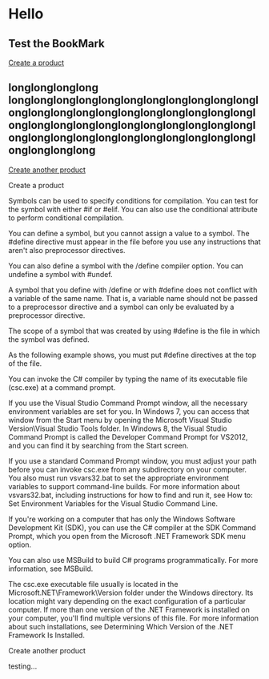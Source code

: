 # Hello

## Test the BookMark
[Create a product](#create-product)
<p/>

## longlonglonglong longlonglonglonglonglonglonglonglonglonglonglonglonglonglonglonglonglonglonglonglonglonglonglonglonglonglonglonglonglonglonglonglonglonglonglonglonglonglonglonglonglonglonglonglonglonglonglong
[Create another product](#create-another-product)


<a name="create-product"></a> Create a product

Symbols can be used to specify conditions for compilation. You can test for the symbol with either #if or #elif. You can also use the conditional attribute to perform conditional compilation.

You can define a symbol, but you cannot assign a value to a symbol. The #define directive must appear in the file before you use any instructions that aren't also preprocessor directives.

You can also define a symbol with the /define compiler option. You can undefine a symbol with #undef.

A symbol that you define with /define or with #define does not conflict with a variable of the same name. That is, a variable name should not be passed to a preprocessor directive and a symbol can only be evaluated by a preprocessor directive.

The scope of a symbol that was created by using #define is the file in which the symbol was defined.

As the following example shows, you must put #define directives at the top of the file.

You can invoke the C# compiler by typing the name of its executable file (csc.exe) at a command prompt.

If you use the Visual Studio Command Prompt window, all the necessary environment variables are set for you. In Windows 7, you can access that window from the Start menu by opening the Microsoft Visual Studio Version\Visual Studio Tools folder. In Windows 8, the Visual Studio Command Prompt is called the Developer Command Prompt for VS2012, and you can find it by searching from the Start screen.

If you use a standard Command Prompt window, you must adjust your path before you can invoke csc.exe from any subdirectory on your computer. You also must run vsvars32.bat to set the appropriate environment variables to support command-line builds. For more information about vsvars32.bat, including instructions for how to find and run it, see How to: Set Environment Variables for the Visual Studio Command Line.

If you're working on a computer that has only the Windows Software Development Kit (SDK), you can use the C# compiler at the SDK Command Prompt, which you open from the Microsoft .NET Framework SDK menu option.

You can also use MSBuild to build C# programs programmatically. For more information, see MSBuild.

The csc.exe executable file usually is located in the Microsoft.NET\Framework\Version folder under the Windows directory. Its location might vary depending on the exact configuration of a particular computer. If more than one version of the .NET Framework is installed on your computer, you'll find multiple versions of this file. For more information about such installations, see Determining Which Version of the .NET Framework Is Installed.


<a name="create-another-product"></a> Create another product

testing...
